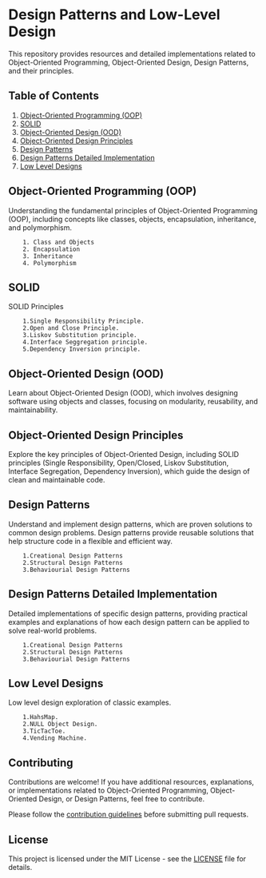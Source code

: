 # Design Patterns and Low-Level Design

This repository provides resources and detailed implementations related to Object-Oriented Programming, Object-Oriented Design, Design Patterns, and their principles.

## Table of Contents

1. [Object-Oriented Programming (OOP)](#object-oriented-programming-oop)
2. [SOLID](#solid)
3. [Object-Oriented Design (OOD)](#object-oriented-design-ood)
4. [Object-Oriented Design Principles](#object-oriented-design-principles)
5. [Design Patterns](#design-patterns)
6. [Design Patterns Detailed Implementation](#design-patterns-detailed-implementation)
7. [Low Level Designs](#low-level-designs)


## Object-Oriented Programming (OOP)

Understanding the fundamental principles of Object-Oriented Programming (OOP), including concepts like classes, objects, encapsulation, inheritance, and polymorphism.
    
        1. Class and Objects
        2. Encapsulation
        3. Inheritance
        4. Polymorphism

## SOLID
SOLID Principles 

        1.Single Responsibility Principle.
        2.Open and Close Principle.
        3.Liskov Substitution principle.
        4.Interface Seggregation principle.
        5.Dependency Inversion principle.
    
## Object-Oriented Design (OOD)

Learn about Object-Oriented Design (OOD), which involves designing software using objects and classes, focusing on modularity, reusability, and maintainability.

## Object-Oriented Design Principles

Explore the key principles of Object-Oriented Design, including SOLID principles (Single Responsibility, Open/Closed, Liskov Substitution, Interface Segregation, Dependency Inversion), which guide the design of clean and maintainable code.

## Design Patterns

Understand and implement design patterns, which are proven solutions to common design problems. Design patterns provide reusable solutions that help structure code in a flexible and efficient way.
        
        1.Creational Design Patterns
        2.Structural Design Patterns
        3.Behaviourial Design Patterns

## Design Patterns Detailed Implementation

Detailed implementations of specific design patterns, providing practical examples and explanations of how each design pattern can be applied to solve real-world problems.

        1.Creational Design Patterns
        2.Structural Design Patterns
        3.Behaviourial Design Patterns

## Low Level Designs
Low level design exploration of classic examples.
        
        1.HahsMap.
        2.NULL Object Design.
        3.TicTacToe.
        4.Vending Machine.

## Contributing

Contributions are welcome! If you have additional resources, explanations, or implementations related to Object-Oriented Programming, Object-Oriented Design, or Design Patterns, feel free to contribute.

Please follow the [contribution guidelines](CONTRIBUTING.md) before submitting pull requests.

## License

This project is licensed under the MIT License - see the [LICENSE](https://github.com/GKcodebase/Design/blob/main/LICENSE) file for details.
